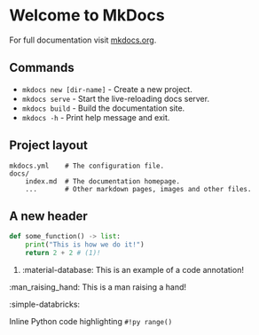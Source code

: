 # Welcome to MkDocs

For full documentation visit [mkdocs.org](https://www.mkdocs.org).

## Commands

* `mkdocs new [dir-name]` - Create a new project.
* `mkdocs serve` - Start the live-reloading docs server.
* `mkdocs build` - Build the documentation site.
* `mkdocs -h` - Print help message and exit.

## Project layout

    mkdocs.yml    # The configuration file.
    docs/
        index.md  # The documentation homepage.
        ...       # Other markdown pages, images and other files.

## A new header

```py title="A function" linenums="1" hl_lines="2 3"
def some_function() -> list:
    print("This is how we do it!")
    return 2 + 2 # (1)!
```

1. :material-database: This is an example of a code annotation!


:man_raising_hand: This is a man raising a hand!

:simple-databricks:

Inline Python code highlighting `#!py range()`
